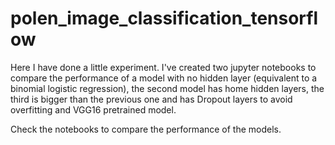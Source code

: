 # polen_image_classification_tensorflow

Here I have done a little experiment. I've created two jupyter notebooks to compare the performance of a model with no hidden layer (equivalent to a binomial logistic regression), the second model has home hidden layers, the third is bigger than the previous one and has Dropout layers to avoid overfitting and VGG16 pretrained model.

Check the notebooks to compare the performance of the models.
